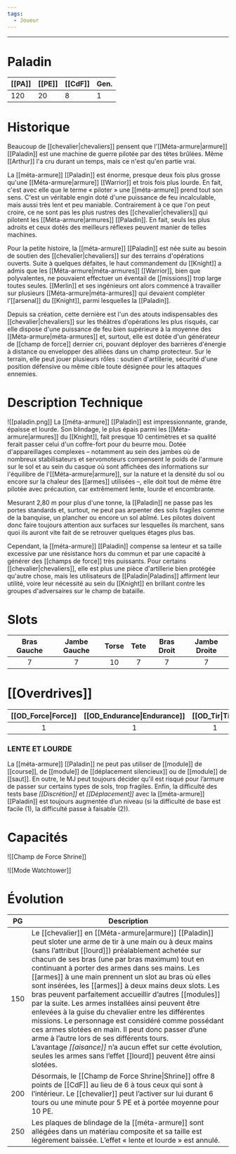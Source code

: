```yaml
---
tags:
  - Joueur
---
```


___
# Paladin

| [[PA]] | [[PE]] | [[CdF]] | Gen. |
| ------ | ------ | ------- | ---- |
| 120    | 20     | 8       | 1    |
# Historique

Beaucoup de [[chevalier|chevaliers]] pensent que l'[[Méta-armure|armure]] [[Paladin]] est une machine de guerre pilotée par des têtes brûlées. Même [[Arthur]] l'a cru durant un temps, mais ce n'est qu'en partie vrai.

La [[méta-armure]] [[Paladin]] est énorme, presque deux fois plus grosse qu'une [[Méta-armure|armure]] [[Warrior]] et trois fois plus lourde. En fait, c'est avec elle que le terme « piloter » une [[méta-armure]] prend tout son sens. C'est un véritable engin doté d'une puissance de feu incalculable, mais aussi très lent et peu maniable. Contrairement à ce que l'on peut croire, ce ne sont pas les plus rustres des [[chevalier|chevaliers]] qui pilotent les [[Méta-armure|armures]] [[Paladin]]. En fait, seuls les plus adroits et ceux dotés des meilleurs réflexes peuvent manier de telles machines.

Pour la petite histoire, la [[méta-armure]] [[Paladin]] est née suite au besoin de soutien des [[chevalier|chevaliers]] sur des terrains d'opérations ouverts. Suite à quelques défaites, le haut commandement du [[Knight]] a admis que les [[Méta-armure|méta-armures]] [[Warrior]], bien que polyvalentes, ne pouvaient effectuer un éventail de [[missions]] trop large toutes seules. [[Merlin]] et ses ingénieurs ont alors commencé à travailler sur plusieurs [[Méta-armure|méta-armures]] qui devaient compléter l'[[arsenal]] du [[Knight]], parmi lesquelles la [[Paladin]].

Depuis sa création, cette dernière est l'un des atouts indispensables des [[chevalier|chevaliers]] sur les théâtres d'opérations les plus risqués, car elle dispose d'une puissance de feu bien supérieure à la moyenne des [[Méta-armure|méta-armures]] et, surtout, elle est dotée d'un générateur de [[champ de force]] dernier cri, pouvant déployer des barrières d'énergie à distance ou envelopper des alliées dans un champ protecteur. Sur le terrain, elle peut jouer plusieurs rôles : soutien d'artillerie, sécurité d'une position défensive ou même cible toute désignée pour les attaques ennemies.

# Description Technique
![[paladin.png]]
La [[méta-armure]] [[Paladin]] est impressionnante, grande, épaisse et lourde. Son blindage, le plus épais parmi les [[Méta-armure|armures]] du [[Knight]], fait presque 10 centimètres et sa qualité ferait passer celui d'un coffre-fort pour du beurre mou. Dotée d'appareillages complexes – notamment au sein des jambes où de nombreux stabilisateurs et servomoteurs compensent le poids de l'armure sur le sol et au sein du casque où sont affichées des informations sur l'équilibre de l'[[Méta-armure|armure]], sur la nature et la densité du sol ou encore sur la chaleur des [[armes]] utilisées –, elle doit tout de même être pilotée avec précaution, car extrêmement lente, lourde et encombrante.

Mesurant 2,80 m pour plus d'une tonne, la [[Paladin]] ne passe pas les portes standards et, surtout, ne peut pas arpenter des sols fragiles comme de la banquise, un plancher ou encore un sol abîmé. Les pilotes doivent donc faire toujours attention aux surfaces sur lesquelles ils marchent, sans quoi ils auront vite fait de se retrouver quelques étages plus bas.

Cependant, la [[méta-armure]] [[Paladin]] compense sa lenteur et sa taille excessive par une résistance hors du commun et par une capacité à générer des [[champs de force]] très puissants. Pour certains [[chevalier|chevaliers]], elle est plus une pièce d'artillerie bien protégée qu'autre chose, mais les utilisateurs de [[Paladin|Paladins]] affirment leur utilité, voire leur nécessité au sein du [[Knight]] en brillant contre les groupes d'adversaires sur le champ de bataille.

# Slots

| Bras Gauche | Jambe Gauche | Torse | Tete | Bras Droit | Jambe Droite |
| :---------: | :----------: | :---: | :--: | :--------: | :----------: |
|      7      |      7       |  10   |  7   |     7      |      7       |
# [[Overdrives]]

| [[OD_Force\|Force]] | [[OD_Endurance\|Endurance]] | [[OD_Tir\|Tir]] | [[OD_Perception\|Perception]] |
| :-----------------: | :-------------------------: | :-------------: | :---------------------------: |
|          1          |              1              |        1        |               1               |
### LENTE ET LOURDE

La [[méta-armure]] [[Paladin]] ne peut pas utiliser de [[module]] de [[course]], de [[module]] de [[déplacement silencieux]] ou de [[module]] de [[saut]]. En outre, le MJ peut toujours décider qu’il est risqué pour l’armure de passer sur certains types de sols, trop fragiles. Enfin, la difficulté des tests base _[[Discrétion]]_ et _[[Déplacement]]_ avec la [[méta-armure]] [[Paladin]] est toujours augmentée d’un niveau (si la difficulté de base est facile (1), la difficulté passe à faisable (2)).

# Capacités
![[Champ de Force Shrine]]

![[Mode Watchtower]]
# Évolution
| PG  | Description                                                                                                                                                                                                                                                                                                                                                                                                                                                                                                                                                                                                                                                                                                                                                                                                                                                |
| :-: | ---------------------------------------------------------------------------------------------------------------------------------------------------------------------------------------------------------------------------------------------------------------------------------------------------------------------------------------------------------------------------------------------------------------------------------------------------------------------------------------------------------------------------------------------------------------------------------------------------------------------------------------------------------------------------------------------------------------------------------------------------------------------------------------------------------------------------------------------------------- |
| 150 | Le [[chevalier]] en [[Méta-armure\|armure]] [[Paladin]] peut sloter une arme de tir à une main ou à deux mains (sans l’attribut [[lourd]]) préalablement achetée sur chacun de ses bras (une par bras maximum) tout en continuant à porter des armes dans ses mains. Les [[armes]] à une main prennent un slot au bras où elles sont insérées, les [[armes]] à deux mains deux slots. Les bras peuvent parfaitement accueillir d’autres [[modules]] par la suite. Les armes installées ainsi peuvent être enlevées à la guise du chevalier entre les différentes missions. Le personnage est considéré comme possédant ces armes slotées en main. Il peut donc passer d’une arme à l’autre lors de ses différents tours. L’avantage _[[aisance]]_ n’a aucun effet sur cette évolution, seules les armes sans l’effet [[lourd]] peuvent être ainsi slotées. |
| 200 | Désormais, le [[Champ de Force Shrine\|Shrine]] offre 8 points de [[CdF]] au lieu de 6 à tous ceux qui sont à l’intérieur. Le [[chevalier]] peut l’activer sur lui durant 6 tours ou une minute pour 5 PE et à portée moyenne pour 10 PE.                                                                                                                                                                                                                                                                                                                                                                                                                                                                                                                                                                                                                  |
| 250 | Les plaques de blindage de la [[méta-armure]] sont allégées dans un matériau composite et sa taille est légèrement baissée. L’effet « lente et lourde » est annulé.                                                                                                                                                                                                                                                                                                                                                                                                                                                                                                                                                                                                                                                                                        |
